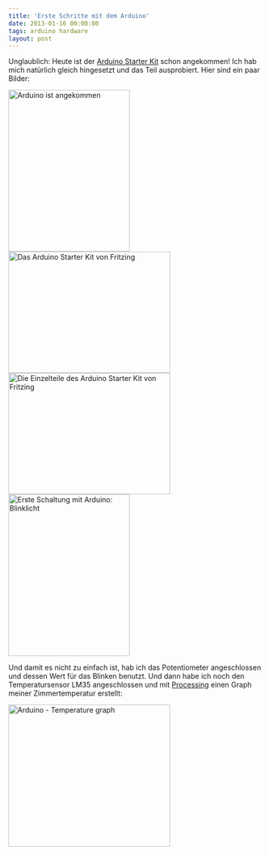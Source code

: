 ```yaml
---
title: 'Erste Schritte mit dem Arduino'
date: 2013-01-16 00:00:00 
tags: arduino hardware
layout: post
---
```

Unglaublich: Heute ist der [Arduino Starter Kit][0] schon angekommen!
Ich hab mich natürlich gleich hingesetzt und das Teil ausprobiert. Hier
sind ein paar Bilder:

<a href="http://www.flickr.com/photos/cringe/8387609712/" title="Arduino ist angekommen by cringe, on Flickr"><img src="http://farm9.staticflickr.com/8235/8387609712_6ca7288f7c_n.jpg" width="240" height="320" alt="Arduino ist angekommen"></a>
<a href="http://www.flickr.com/photos/cringe/8387608192/" title="Das Arduino Starter Kit von Fritzing by cringe, on Flickr"><img src="http://farm9.staticflickr.com/8074/8387608192_d3d4cd2491_n.jpg" width="320" height="240" alt="Das Arduino Starter Kit von Fritzing"></a>
<a href="http://www.flickr.com/photos/cringe/8387606346/" title="Die Einzelteile des Arduino Starter Kit von Fritzing by cringe, on Flickr"><img src="http://farm9.staticflickr.com/8364/8387606346_7f602b254b_n.jpg" width="320" height="240" alt="Die Einzelteile des Arduino Starter Kit von Fritzing"></a>
<a href="http://www.flickr.com/photos/cringe/8386519787/" title="Erste Schaltung mit Arduino: Blinklicht by cringe, on Flickr"><img src="http://farm9.staticflickr.com/8357/8386519787_b7c6e3652b_n.jpg" width="240" height="320" alt="Erste Schaltung mit Arduino: Blinklicht"></a>

Und damit es nicht zu einfach ist, hab ich das Potentiometer angeschlossen und
dessen Wert für das Blinken benutzt. Und dann habe ich noch den Temperatursensor 
LM35 angeschlossen und mit [Processing][1] einen Graph meiner Zimmertemperatur erstellt:

<a href="http://www.flickr.com/photos/cringe/8387713980/" title="Arduino - Temperature graph by cringe, on Flickr"><img src="http://farm9.staticflickr.com/8476/8387713980_22f55981b8_n.jpg" width="320" height="281" alt="Arduino - Temperature graph"></a>

[0]: /2013/01/14/neues-projekt-arduino/
[1]: http://arduino.cc/en/Tutorial/Graph
